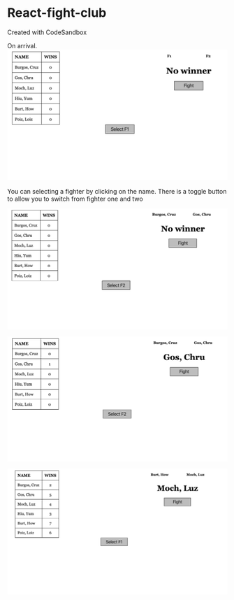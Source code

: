 # React-fight-club
Created with CodeSandbox

On arrival.
![](src/images/fc1.png)

You can selecting a fighter by clicking on the name. There is a toggle button to allow you to switch from fighter one and two

![](src/images/fc2.png)



![](src/images/fc3.png)

![](src/images/fc4.png)
